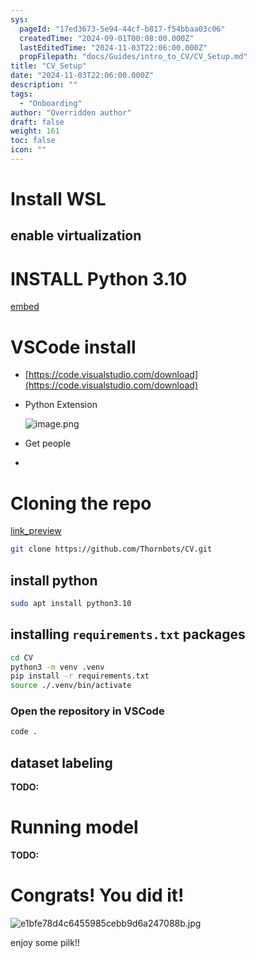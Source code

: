 ```yaml
---
sys:
  pageId: "17ed3673-5e94-44cf-b817-f54bbaa03c06"
  createdTime: "2024-09-01T00:08:00.000Z"
  lastEditedTime: "2024-11-03T22:06:00.000Z"
  propFilepath: "docs/Guides/intro_to_CV/CV_Setup.md"
title: "CV_Setup"
date: "2024-11-03T22:06:00.000Z"
description: ""
tags:
  - "Onboarding"
author: "Overridden author"
draft: false
weight: 161
toc: false
icon: ""
---
```


# Install WSL

## enable virtualization

# INSTALL Python 3.10

[embed](https://www.rose-hulman.edu/class/csse/csse132/2425a/labs/prelab1-wsl2.html)

# VSCode install

- [https://code.visualstudio.com/download](https://code.visualstudio.com/download)
- Python Extension

	![image.png](https://prod-files-secure.s3.us-west-2.amazonaws.com/d518164a-d88e-44d1-a4ee-3adb3bd8bce0/d82b6650-a5e4-4d3c-b8c9-93d817dae00e/image.png?X-Amz-Algorithm=AWS4-HMAC-SHA256&X-Amz-Content-Sha256=UNSIGNED-PAYLOAD&X-Amz-Credential=ASIAZI2LB466WEACEC6E%2F20250504%2Fus-west-2%2Fs3%2Faws4_request&X-Amz-Date=20250504T150737Z&X-Amz-Expires=3600&X-Amz-Security-Token=IQoJb3JpZ2luX2VjEGsaCXVzLXdlc3QtMiJHMEUCIFmsk0%2BO%2FS%2BlwjHi4B%2BpUpyQTN2n5f6lqOyR5%2F%2BKqH8YAiEA7Nt7eAJ0RxVYIMgKekiSmoB2awBNi3f9ywV0bRcoeLYq%2FwMIFBAAGgw2Mzc0MjMxODM4MDUiDBytq7F6Tq4JsXa4uSrcA%2FvML4f%2BZRCLWbl1iIw5dRc5G2wEFGMBS8F36kkG6xeP4dAAmUERkwDenOIESt5m0YdMIsf%2Bkayw6uDkFCQWRlqlZmR%2Bhu5bvqwYdkJXKjiXxx%2B%2BDEHY0b2Fb3AeNYyE8myZUBWm8uqd8tHPv6hJGjtu0MsL4CmcqFnGqCLMCYRUlBtPfHThZCQWh4S2iAImNDYryk6Bs%2BvS08yXkwgVYJ7F9fUBzEMQISV%2BFgejWX3F6KMdPHlYND8lQgv4xbx91MWfdzFDb4sTrwmIuukieDxcmrR%2BiVRiwmHpeFyGIIyZTV0mIi4wdHmMexlkujEZthbYB0u0TsmG1XvQwA10xFB%2F8gua5hzICsLEqMcrBxx7oz3c2Zqoorx1uEhsfy1KKxFmE%2BWLAQRVOfF%2F9yeCsO0Yp%2BxMPJirNu2NxoBaLPHlArQov8K8yFOYzOKLq6uMZGA4yI8IC7WaFVUQSeNF8jWq4DXAs8JGBQn6q1WfeiZFihivgc4Qg7x3dptNxqfUOBtoZnWcl8YDTnZDo2I0hjm%2B%2BCJ0O5iH1S%2BG8kpg2z6d5Z7hdjn655DPEk4JU57dQ4GEiU4U8j%2BIyaTpoRvNBXeamqK3i25nmuTo%2BFzD1yFpWJ7XILdSzJKjs%2BzhMOOP3cAGOqUBiyIi5nI1z%2FdwAsmiFkfxZKYdVOenL1aY5VQrd7WmM5HOZ9Dw4i%2BLgJsUKZdZDb8KhZfloNyoUjLA6dljbBdN%2BOA7Wz8%2FfVjTfFjTtF4RBHeE4vWl9SAr%2FXaq3lco7T8AD27yWhAdkmSK58liercn%2FEqs2vOJhMImBd9vfiN3CvAC0Q1iSQzLmBd%2Fga8gDUqHa%2FmKxvP49SOKD9ljmq7AWvqrPyYm&X-Amz-Signature=299e66ccef1f482d9a633be2073df78d9e1d881755d7eb7323a0cda82c5ab109&X-Amz-SignedHeaders=host&x-id=GetObject)
- Get people
- 

# Cloning the repo

[link_preview](https://github.com/Thornbots/CV/)

```bash
git clone https://github.com/Thornbots/CV.git
```

## install python

```bash
sudo apt install python3.10
```

## installing `requirements.txt` packages

```bash
cd CV
python3 -m venv .venv
pip install -r requirements.txt
source ./.venv/bin/activate
```

### Open the repository in VSCode

```bash
code .
```

## dataset labeling  

**TODO:**

# Running model

**TODO:**

# Congrats! You did it!

![e1bfe78d4c6455985cebb9d6a247088b.jpg](https://prod-files-secure.s3.us-west-2.amazonaws.com/d518164a-d88e-44d1-a4ee-3adb3bd8bce0/7d1ce04e-65d6-40c8-814d-754280e9515a/e1bfe78d4c6455985cebb9d6a247088b.jpg?X-Amz-Algorithm=AWS4-HMAC-SHA256&X-Amz-Content-Sha256=UNSIGNED-PAYLOAD&X-Amz-Credential=ASIAZI2LB4664VPCEDDD%2F20250504%2Fus-west-2%2Fs3%2Faws4_request&X-Amz-Date=20250504T150734Z&X-Amz-Expires=3600&X-Amz-Security-Token=IQoJb3JpZ2luX2VjEGsaCXVzLXdlc3QtMiJHMEUCIQCdRp8wu9hNfR%2BonI8zl83%2F8vbyr4GFW5K%2FfJRxN8ZOEgIgRbrvjmdzwj7wHm7KqCSJYRSpbH5DdGOawz1RPnZQMwMq%2FwMIFBAAGgw2Mzc0MjMxODM4MDUiDEVaUn38fAMvXsMGdircA5J6hWd9vsRWlTbHtxuKpCWrQAZSmJ48DKWGreMyzcrlrfJbSwXWq3pmSYR0IWM8dy4aK7dP6nDhV9aZEEkJKlYwtYGk6SN6r4SvLOxLU5hegd2GJeWUCQHBlykiZsm4MQYWVL88DfCyY5jVIK6%2BLeewkuCKDHKy4Ks2Bj5dcjcNzilJOka3yOXph%2BlzVq9mZ5D7S74498HyxK3oLAQOXXPCwf5nBWTQeMBp%2BWBvPkX1ERLwzcowR8MNU8ZE7vD1vqlg5nYzfFw%2FztzkmP6VA%2Fl3IpUMyM794aFqYvTNRlTgjF7z3au870xPxjXcJc2ezLk8NcR36kv7SPQEsIaPHEk0deBFfnDlr%2BG96Upot3icM8tCo6pu%2FHr8%2BSJG%2F5YeJp9EOUFrEbW%2Fatc4Y2nTB%2B85%2FUILQxcrbpREog1sUu%2BRegSSozAZXpKKmV9HDk%2F3l769rK0mx5PKdSd0WkCShjZDiVqntqQ2to1tWK9PFYUsGsp2ZNdYeOcZLY24qbkhiZ7ihnnRoBR4iBgMQ%2BJ2on7Iq87efd0H%2BTz6VGnnVN1E1Grb3le3%2FlH67dZV7q21wtx4iH6Khub9h%2Fc0Tt8pXkL0hXc77q2wULCji%2FwQiepngb0dVsGmSU49ZZjBMPuG3cAGOqUBeAsJN4bl4gTCMM46N26JRNTkqRvhMEzTTlK8D%2Bu9nx7rbAB1qsUR5f7YerEb8%2Bfis8ubGMzRW0rjw8mwctxS%2BlYD7byRemUyKJ59gfDiZ4spM1sILx0MN8jm%2Fagz99AsZW825e7g9HSfkVtqfTUCZZmp35bpVxnn6dJr1FVrAy0bYiM%2BFe%2F%2FF%2FoRduiKAmE8%2FFF3zb9yJF%2Fz1gLJuK1CP%2Frme9rg&X-Amz-Signature=da1005b54d07f80c0b98d144435f2b62f0d5c60637eceec357b9e3bc58e207ce&X-Amz-SignedHeaders=host&x-id=GetObject)

enjoy some pilk!!
